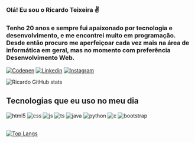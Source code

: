 ### Olá! Eu sou o Ricardo Teixeira ✌️
<h3>Tenho 20 anos e sempre fui apaixonado por tecnologia e desenvolvimento, e me encontrei
muito em programação. Desde então procuro me aperfeiçoar cada vez mais na área de
informática em geral, mas no momento com preferência Desenvolvimento Web.</h3>


[![Codepen](https://img.shields.io/badge/Codepen-000000?style=for-the-badge&logo=codepen&logoColor=white)](https://codepen.io/ricardoteixeira123)
[![Linkedin](https://img.shields.io/badge/LinkedIn-0077B5?style=for-the-badge&logo=linkedin&logoColor=white)](https://www.linkedin.com/in/ricardo-teixeira-7598aa206/)
[![Instagram](https://img.shields.io/badge/Instagram-E4405F?style=for-the-badge&logo=instagram&logoColor=white)](https://www.instagram.com/cadinhotx/)

![Ricardo GitHub stats](https://github-readme-stats.vercel.app/api?username=cadinhotx&show_icons=true&theme=dark)

## Tecnologias que eu uso no meu dia

<div style="display: inline_block">
  <img align="center" alt="html5" src="https://img.shields.io/badge/HTML5-E34F26?style=for-the-badge&logo=html5&logoColor=white" />
  <img align="center" alt="css" src="https://img.shields.io/badge/CSS3-1572B6?style=for-the-badge&logo=css3&logoColor=white" />
  <img align="center" alt="js" src="https://img.shields.io/badge/JavaScript-F7DF1E?style=for-the-badge&logo=javascript&logoColor=black" />
  <img align="center" alt="ts" src="https://img.shields.io/badge/TypeScript-007ACC?style=for-the-badge&logo=typescript&logoColor=white" />
  <img align="center" alt="java" src="https://img.shields.io/badge/Java-ED8B00?style=for-the-badge&logo=openjdk&logoColor=white" />
  <img align="center" alt="python" src="https://img.shields.io/badge/Python-14354C?style=for-the-badge&logo=python&logoColor=white" />
  <img align="center" alt="c" src="https://img.shields.io/badge/C-00599C?style=for-the-badge&logo=c&logoColor=white" />
  <img align="center" alt="bootstrap" src="https://img.shields.io/badge/Bootstrap-563D7C?style=for-the-badge&logo=bootstrap&logoColor=white" />
</div><br/>

[![Top Langs](https://github-readme-stats.vercel.app/api/top-langs/?username=cadinhotx&hide_progress=compact)](https://github.com/cadinhotx/github-readme-stats)
